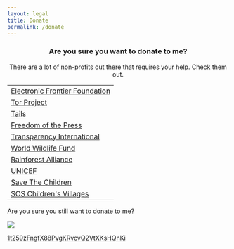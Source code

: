 ```yaml
---
layout: legal
title: Donate
permalink: /donate
---
```

<center><h3>Are you sure you want to donate to me?</h3>
<p>There are a lot of non-profits out there that requires your help. Check them out.</p>
<table border="0">
<tbody>
<tr>
<td><a href="https://supporters.eff.org/donate" target="_blank" rel="noopener nofollow noreferrer">Electronic Frontier Foundation</a></td>
</tr>
<tr>
<td><a href="https://donate.torproject.org/" target="_blank" rel="noopener nofollow noreferrer">Tor Project</a></td>
</tr>
<tr>
<td><a href="https://tails.boum.org/donate/index.en.html" target="_blank" rel="noopener nofollow noreferrer">Tails</a></td>
</tr>
<tr>
<td><a href="https://freedom.press/donate/" target="_blank" rel="noopener nofollow noreferrer">Freedom of the Press</a></td>
</tr>
<tr>
<td><a href="https://www.transparency.org/donate" target="_blank" rel="noopener nofollow noreferrer">Transparency International</a></td>
</tr>
<tr>
<td><a href="https://support.worldwildlife.org/site/SPageServer?pagename=donate_to_charity" target="_blank" rel="noopener nofollow noreferrer">World Wildlife Fund</a></td>
</tr>
<tr>
<td><a href="https://www.rainforest-alliance.org/support" target="_blank" rel="noopener nofollow noreferrer">Rainforest Alliance</a></td>
</tr>
<tr>
<td><a href="https://support.unicef.org/campaign/donate-now/donate" target="_blank" rel="noopener nofollow noreferrer">UNICEF</a></td>
</tr>
<tr>
<td><a href="https://secure.savethechildren.org/site/Global_Action_Fund/apps/ka/sd/donor.asp" target="_blank" rel="noopener nofollow noreferrer">Save The Children</a></td>
</tr>
<tr>
<td><a href="https://www.sos-childrensvillages.org/what-you-can-do/what-you-can-do-individual-donors/donation/donate-online" target="_blank" rel="noopener nofollow noreferrer">SOS Children's Villages</a></td>
</tr>
</tbody>
</table></center>
<p>Are you sure you still want to donate to me?</p>
<a href="bi‌​tcoin:1t259zFngfX88PvgKRvcvQ2VtXKsHQnKi?message=Donation%20for%20tanto259.name" target="_blank" rel="noopener nofollow noreferrer"><img src="{{ site.url }}/assets/images/data/bitcoin.png"></a>
<p><a href="bi‌​tcoin:1t259zFngfX88PvgKRvcvQ2VtXKsHQnKi?message=Donation%20for%20tanto259.name" target="_blank" rel="noopener nofollow noreferrer">1t259zFngfX88PvgKRvcvQ2VtXKsHQnKi</a></p>

